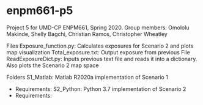 # enpm661-p5
Project 5 for UMD-CP ENPM661, Spring 2020.
Group members:  Omololu Makinde, Shelly Bagchi, Christian Ramos, Christopher Wheatley

Files
Exposure_function.py:  Calculates exposures for Scenario 2 and plots map visualization
Total_exposure.txt:  Output exposure from previous File
ReadExposureDict.py:  Inputs previous text file and reads it into a dictionary.  Also plots the Scenario 2 map space

Folders
S1_Matlab:  Matlab R2020a implementation of Scenario 1
* Requirements:
S2_Python:  Python 3.7 implementation of Scenario 2
* Requirements: 

